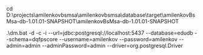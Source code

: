  cd D:\projects\amilenkovbsmsa\amilenkovbsmsa\database\target\amilenkovBsMsa-db-1.01.01-SNAPSHOT\amilenkovBsMsa-db-1.01.01-SNAPSHOT

.\dm.bat -d -c -i --url=jdbc:postgresql://localhost:5437 --database=edudb --schema=dqfpscore --username=amilenkov --password=amilenkov --admin=admin --adminPassword=admin --driver=org.postgresql.Driver